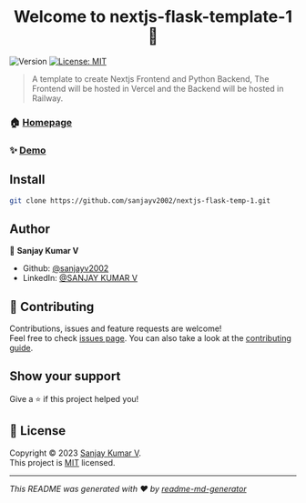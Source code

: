 <h1 align="center">Welcome to nextjs-flask-template-1 👋</h1>
<p>
  <img alt="Version" src="https://img.shields.io/badge/version-1.0-blue.svg?cacheSeconds=2592000" />
  <!-- <a href="https://flask.palletsprojects.com/en/1.1.x/" target="_blank">
    <img alt="Flask" src="https://img.shields.io/badge/Flask-000000?style=for-the-badge&logo=flask&logoColor=white" />
  </a>
  <a href="https://nextjs.org/docs/getting-started" target="_blank">
    <img alt="Nextjs" src="https://img.shields.io/badge/next.js-000000?style=for-the-badge&logo=nextdotjs&logoColor=white" />
  </a>
  <a href="https://vercel.com/docs?redirected=1" target="_blank">
    <img alt="Vercel" src="https://img.shields.io/badge/Vercel-000000?style=for-the-badge&logo=vercel&logoColor=white" />
  </a>
    <a href="https://docs.railway.app/" target="_blank">
    <img alt="Railway" src="https://img.shields.io/badge/Railway-131415?style=for-the-badge&logo=railway&logoColor=white" />
  </a> -->
  <a href="https://github.com/sanjayv2002/nextjs-flask-temp-1/blob/main/LICENSE" target="_blank">
    <img alt="License: MIT" src="https://img.shields.io/badge/License-MIT-yellow.svg" />
  </a>
</p>

> A template to create Nextjs Frontend and Python Backend, The Frontend will be hosted in Vercel and the Backend will be hosted in Railway.

### 🏠 [Homepage](https://github.com/sanjayv2002/nextjs-flask-temp-1)

### ✨ [Demo](https://github.com/sanjayv2002/nextjs-flask-temp-1)

## Install

```sh
git clone https://github.com/sanjayv2002/nextjs-flask-temp-1.git
```

## Author

👤 **Sanjay Kumar V**

* Github: [@sanjayv2002](https://github.com/sanjayv2002)
* LinkedIn: [@SANJAY KUMAR V](https://www.linkedin.com/in/sanjay-kumar-v-474316205/)

## 🤝 Contributing

Contributions, issues and feature requests are welcome!<br />Feel free to check [issues page](https://github.com/sanjayv2002/nextjs-flask-temp-1/issues). You can also take a look at the [contributing guide](https://github.com/sanjayv2002/nextjs-flask-temp-1).

## Show your support

Give a ⭐️ if this project helped you!

## 📝 License

Copyright © 2023 [Sanjay Kumar V](https://github.com/sanjayv2002).<br />
This project is [MIT](https://github.com/sanjayv2002/nextjs-flask-temp-1/blob/main/LICENSE) licensed.

***
_This README was generated with ❤️ by [readme-md-generator](https://github.com/kefranabg/readme-md-generator)_